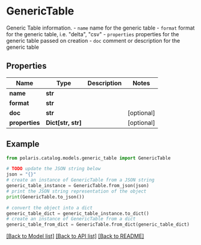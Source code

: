 <!--

 Licensed to the Apache Software Foundation (ASF) under one
 or more contributor license agreements.  See the NOTICE file
 distributed with this work for additional information
 regarding copyright ownership.  The ASF licenses this file
 to you under the Apache License, Version 2.0 (the
 "License"); you may not use this file except in compliance
 with the License.  You may obtain a copy of the License at

   http://www.apache.org/licenses/LICENSE-2.0

 Unless required by applicable law or agreed to in writing,
 software distributed under the License is distributed on an
 "AS IS" BASIS, WITHOUT WARRANTIES OR CONDITIONS OF ANY
 KIND, either express or implied.  See the License for the
 specific language governing permissions and limitations
 under the License.

-->
# GenericTable

Generic Table information. - `name` name for the generic table - `format` format for the generic table, i.e. \"delta\", \"csv\" - `properties` properties for the generic table passed on creation - `doc` comment or description for the generic table 

## Properties

Name | Type | Description | Notes
------------ | ------------- | ------------- | -------------
**name** | **str** |  | 
**format** | **str** |  | 
**doc** | **str** |  | [optional] 
**properties** | **Dict[str, str]** |  | [optional] 

## Example

```python
from polaris.catalog.models.generic_table import GenericTable

# TODO update the JSON string below
json = "{}"
# create an instance of GenericTable from a JSON string
generic_table_instance = GenericTable.from_json(json)
# print the JSON string representation of the object
print(GenericTable.to_json())

# convert the object into a dict
generic_table_dict = generic_table_instance.to_dict()
# create an instance of GenericTable from a dict
generic_table_from_dict = GenericTable.from_dict(generic_table_dict)
```
[[Back to Model list]](../README.md#documentation-for-models) [[Back to API list]](../README.md#documentation-for-api-endpoints) [[Back to README]](../README.md)



